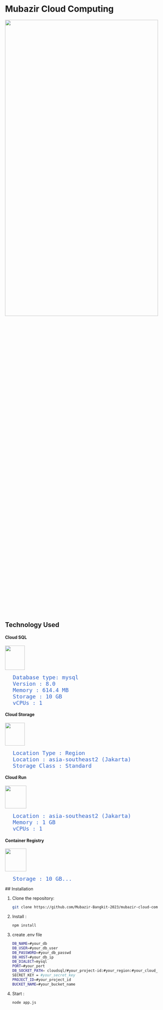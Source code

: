 # Mubazir Cloud Computing

<img src="https://github.com/Mubazir-Bangkit-2023/mubazir-cloud-computing/assets/96626242/ed84e5bf-4c56-45cc-ba91-e99c6d8e4aab" width="100%" height="50%">

## Technology Used

#### Cloud SQL
<img src="https://github.com/Mubazir-Bangkit-2023/mubazir-cloud-computing/assets/96626242/d4e252f2-151e-4973-b9b1-8d7b164dce33" width="65px" height="80px">
<br><pre>
   <span style="font-size: 18px; color: #3366cc;">Database type: mysql</span>
   <span style="font-size: 18px; color: #3366cc;">Version : 8.0 </span>
   <span style="font-size: 18px; color: #3366cc;">Memory : 614.4 MB </span>
   <span style="font-size: 18px; color: #3366cc;">Storage : 10 GB </span>
   <span style="font-size: 18px; color: #3366cc;">vCPUs : 1 </span>
</pre>

#### Cloud Storage
<img src="https://github.com/Mubazir-Bangkit-2023/mubazir-cloud-computing/assets/96626242/ac9ff32e-dd59-4368-a02b-d239df606ddc" width="65px" height="75px">
<br>
<pre>
   <span style="font-size: 18px; color: #3366cc;">Location Type : Region </span>
   <span style="font-size: 18px; color: #3366cc;">Location : asia-southeast2 (Jakarta)</span>
   <span style="font-size: 18px; color: #3366cc;">Storage Class : Standard</span>
</pre>

#### Cloud Run
<img src="https://github.com/Mubazir-Bangkit-2023/mubazir-cloud-computing/assets/96626242/fda0b2ea-8b04-4bf2-b6c0-3906b7cb6c43" width="70px" height="75px">
<br>
<pre>
   <span style="font-size: 18px; color: #3366cc;">Location : asia-southeast2 (Jakarta) </span>
   <span style="font-size: 18px; color: #3366cc;">Memory : 1 GB </span>
   <span style="font-size: 18px; color: #3366cc;">vCPUs : 1 </span>
</pre>

#### Container Registry
<img src="https://github.com/Mubazir-Bangkit-2023/mubazir-cloud-computing/assets/96626242/453f125a-684a-4a49-8f37-d1d6acdecfee" width="70px" height="75px">
<br>
<pre>
   <span style="font-size: 18px; color: #3366cc;">Storage : 10 GB...</span>
</pre>
## Installation

1. Clone the repository:

   ```bash
   git clone https://github.com/Mubazir-Bangkit-2023/mubazir-cloud-computing.git

2. Install :

   ```bash
   npm install

3. create .env file

   ```bash
   DB_NAME=#your_db
   DB_USER=#your_db_user
   DB_PASSWORD=#your_db_passwd
   DB_HOST=#your_db_ip
   DB_DIALECT=mysql
   PORT=#your_port
   DB_SOCKET_PATH= cloudsql/#your_project-id:#your_region:#your_cloud_sql_name
   SECRET_KEY = #your_secret_key
   PROJECT_ID=#your_project_id
   BUCKET_NAME=#your_bucket_name

5. Start :
   ```bash
   node app.js
